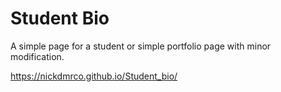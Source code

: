 # Student Bio

A simple page for a student or simple portfolio page with minor modification.

 https://nickdmrco.github.io/Student_bio/